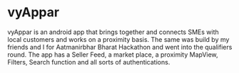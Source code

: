 # vyAppar
vyAppar is an android app that brings together and connects SMEs with local customers and works on a proximity basis. The same was build by my friends and I for Aatmanirbhar Bharat Hackathon and went into the qualifiers round. The app has a Seller Feed, a market place, a proximity MapView, Filters, Search function and all sorts of authentications.
